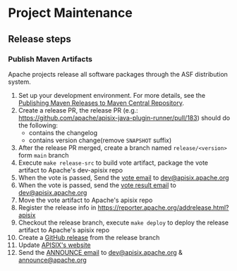 <!--
#
# Licensed to the Apache Software Foundation (ASF) under one or more
# contributor license agreements.  See the NOTICE file distributed with
# this work for additional information regarding copyright ownership.
# The ASF licenses this file to You under the Apache License, Version 2.0
# (the "License"); you may not use this file except in compliance with
# the License.  You may obtain a copy of the License at
#
#     http://www.apache.org/licenses/LICENSE-2.0
#
# Unless required by applicable law or agreed to in writing, software
# distributed under the License is distributed on an "AS IS" BASIS,
# WITHOUT WARRANTIES OR CONDITIONS OF ANY KIND, either express or implied.
# See the License for the specific language governing permissions and
# limitations under the License.
#
-->

Project Maintenance
=================

## Release steps

### Publish Maven Artifacts
Apache projects release all software packages through the ASF distribution system. 

1. Set up your development environment. For more details, see the [Publishing Maven Releases to Maven Central Repository](https://infra.apache.org/publishing-maven-artifacts.html).
2. Create a release PR, the release PR (e.g.: https://github.com/apache/apisix-java-plugin-runner/pull/183) should do the following:
   - contains the changelog
   - contains version change(remove `SNAPSHOT` suffix)
3. After the release PR merged, create a branch named `release/<version>` form `main` branch
4. Execute `make release-src` to build vote artifact, package the vote artifact to Apache's dev-apisix repo
5. When the vote is passed, Send the [vote email](https://lists.apache.org/thread/721kfy9yqp4cm5cokg4yydczxgr08nbq) to dev@apisix.apache.org
6. When the vote is passed, send the [vote result email](https://lists.apache.org/thread/ky55hf5swklb880x3tf3rdwfj5wyt1hs) to dev@apisix.apache.org
7. Move the vote artifact to Apache's apisix repo
8. Register the release info in https://reporter.apache.org/addrelease.html?apisix
9. Checkout the release branch, execute `make deploy` to deploy the release artifact to Apache's apisix repo
10. Create a [GitHub release](https://github.com/apache/apisix-java-plugin-runner/releases/tag/0.3.0) from the release branch
11. Update [APISIX's website](https://github.com/apache/apisix-website/pull/1295)
12. Send the [ANNOUNCE email](https://lists.apache.org/thread/4s4msqwl1tq13p9dnv3hx7skbgpkozw1) to dev@apisix.apache.org & announce@apache.org
